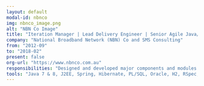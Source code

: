```yaml
---
layout: default
modal-id: nbnco
img: nbnco_image.png
alt: "NBN Co Image"
title: "Iteration Manager | Lead Delivery Engineer | Senior Agile Java/JEE Consultant"
company: "National Broadband Network (NBN) Co and SMS Consulting"
from: "2012-09"
to: "2018-02"
present: false
org-url: "https://www.nbnco.com.au"
responsibilities: "Designed and developed major components and modules in agile and TDD environments; provided technical expertise and support to cross-functional teams."
tools: "Java 7 & 8, J2EE, Spring, Hibernate, PL/SQL, Oracle, H2, RSpec, JUnit, Hamcrest, Mockito, Jetty, RTC, GoCD, CI, Hg Mercurial, Git, XML, Sonar, IntelliJ, Freemarker, JavaScript, jQuery, Angular, React, Node, Selenium, Vagrant, Docker, Ansible, Packer, AWS, Jira, Confluence"
---
```

